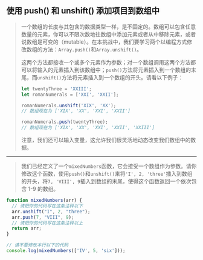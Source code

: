 ## 使用 push() 和 unshift() 添加项目到数组中

> 一个数组的长度与其包含的数据类型一样，是不固定的。数组可以包含任意数量的元素，你可以不限次数地往数组中添加元素或者从中移除元素，或者说数组是可变的（mutable）。在本挑战中，我们要学习两个以编程方式修改数组的方法：`Array.push()`和`Array.unshift()`。
>
> 这两个方法都接收一个或多个元素作为参数；对一个数组调用这两个方法都可以将输入的元素插入到该数组中；`push()`方法将元素插入到一个数组的末尾，而`unshift()`方法将元素插入到一个数组的开头。请看以下例子：
>
> ```js
> let twentyThree = 'XXIII';
> let romanNumerals = ['XXI', 'XXII'];
> 
> romanNumerals.unshift('XIX', 'XX');
> // 数组现在为 ['XIX', 'XX', 'XXI', 'XXII']
> 
> romanNumerals.push(twentyThree);
> // 数组现在为 ['XIX', 'XX', 'XXI', 'XXII', 'XXIII']
> ```
>
> 注意，我们还可以输入变量，这允许我们很灵活地动态改变我们数组中的数据。

---

> 我们已经定义了一个`mixedNumbers`函数，它会接受一个数组作为参数。请你修改这个函数，使用`push()`和`unshift()`来将`'I', 2, 'three'`插入到数组的开头，将`7, 'VIII', 9`插入到数组的末尾，使得这个函数返回一个依次包含 1-9 的数组。

```js
function mixedNumbers(arr) {
  // 请把你的代码写在这条注释以下
  arr.unshift("I", 2, "three");
  arr.push(7, "VIII", 9);
  // 请把你的代码写在这条注释以上
  return arr;
}

// 请不要修改本行以下的代码
console.log(mixedNumbers(['IV', 5, 'six']));
```


